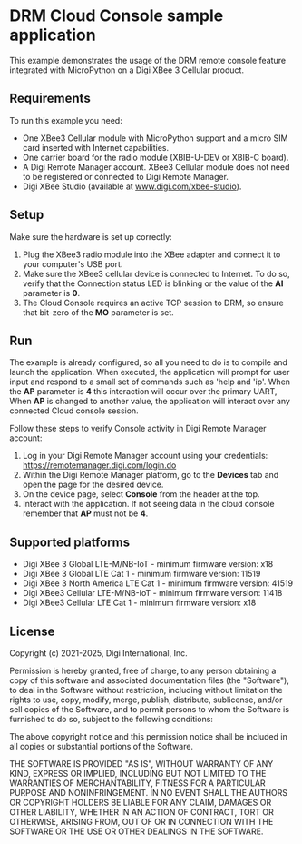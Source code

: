 DRM Cloud Console sample application
====================================

This example demonstrates the usage of the DRM remote console feature
integrated with MicroPython on a Digi XBee 3 Cellular product.

Requirements
------------

To run this example you need:

* One XBee3 Cellular module with MicroPython support and a micro SIM card
  inserted with Internet capabilities.
* One carrier board for the radio module (XBIB-U-DEV or XBIB-C board).
* A Digi Remote Manager account. XBee3 Cellular module does not need to be
  registered or connected to Digi Remote Manager.
* Digi XBee Studio (available at www.digi.com/xbee-studio).

Setup
-----

Make sure the hardware is set up correctly:

1. Plug the XBee3 radio module into the XBee adapter and connect it to your
   computer's USB port.
2. Make sure the XBee3 cellular device is connected to Internet. To do so,
   verify that the Connection status LED is blinking or the value of the
   **AI** parameter is **0**.
3. The Cloud Console requires an active TCP session to DRM, so ensure
   that bit-zero of the **MO** parameter is set.

Run
---

The example is already configured, so all you need to do is to compile
and launch the application. When executed, the application will prompt
for user input and respond to a small set of commands such as 'help
and 'ip'.  When the **AP** parameter is **4** this interaction will
occur over the primary UART, When **AP** is changed to another value,
the application will interact over any connected Cloud console session.

Follow these steps to verify Console activity in Digi Remote
Manager account:

1. Log in your Digi Remote Manager account using your credentials:
   https://remotemanager.digi.com/login.do
2. Within the Digi Remote Manager platform, go to the **Devices** tab
   and open the page for the desired device.
3. On the device page, select **Console** from the header at the top.
4. Interact with the application. If not seeing data in the cloud
   console remember that **AP** must not be **4**.

Supported platforms
-------------------

* Digi XBee 3 Global LTE-M/NB-IoT - minimum firmware version: x18
* Digi XBee 3 Global LTE Cat 1 - minimum firmware version: 11519
* Digi XBee 3 North America LTE Cat 1 - minimum firmware version: 41519
* Digi XBee3 Cellular LTE-M/NB-IoT - minimum firmware version: 11418
* Digi XBee3 Cellular LTE Cat 1 - minimum firmware version: x18

License
-------

Copyright (c) 2021-2025, Digi International, Inc.

Permission is hereby granted, free of charge, to any person obtaining a copy
of this software and associated documentation files (the "Software"), to deal
in the Software without restriction, including without limitation the rights
to use, copy, modify, merge, publish, distribute, sublicense, and/or sell
copies of the Software, and to permit persons to whom the Software is
furnished to do so, subject to the following conditions:

The above copyright notice and this permission notice shall be included in all
copies or substantial portions of the Software.

THE SOFTWARE IS PROVIDED "AS IS", WITHOUT WARRANTY OF ANY KIND, EXPRESS OR
IMPLIED, INCLUDING BUT NOT LIMITED TO THE WARRANTIES OF MERCHANTABILITY,
FITNESS FOR A PARTICULAR PURPOSE AND NONINFRINGEMENT. IN NO EVENT SHALL THE
AUTHORS OR COPYRIGHT HOLDERS BE LIABLE FOR ANY CLAIM, DAMAGES OR OTHER
LIABILITY, WHETHER IN AN ACTION OF CONTRACT, TORT OR OTHERWISE, ARISING FROM,
OUT OF OR IN CONNECTION WITH THE SOFTWARE OR THE USE OR OTHER DEALINGS IN THE
SOFTWARE.
